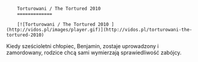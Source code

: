
        Torturowani / The Tortured 2010 
        =============
        
        [![Torturowani / The Tortured 2010 ](http://vidos.pl/images/player.gif)](http://vidos.pl/torturowani-the-tortured-2010)
        
        
 Kiedy sześcioletni chłopiec, Benjamin, zostaje uprowadzony i zamordowany, rodzice chcą sami wymierzają sprawiedliwość zabójcy.
    